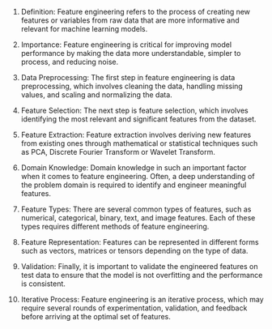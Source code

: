 1. Definition: Feature engineering refers to the process of creating new features or variables from raw data that are more informative and relevant for machine learning models.

2. Importance: Feature engineering is critical for improving model performance by making the data more understandable, simpler to process, and reducing noise.

3. Data Preprocessing: The first step in feature engineering is data preprocessing, which involves cleaning the data, handling missing values, and scaling and normalizing the data.

4. Feature Selection: The next step is feature selection, which involves identifying the most relevant and significant features from the dataset.

5. Feature Extraction: Feature extraction involves deriving new features from existing ones through mathematical or statistical techniques such as PCA, Discrete Fourier Transform or Wavelet Transform. 

6. Domain Knowledge: Domain knowledge in such an important factor when it comes to feature engineering. Often, a deep understanding of the problem domain is required to identify and engineer meaningful features.

7. Feature Types: There are several common types of features, such as numerical, categorical, binary, text, and image features. Each of these types requires different methods of feature engineering. 

8. Feature Representation: Features can be represented in different forms such as vectors, matrices or tensors depending on the type of data.

9. Validation: Finally, it is important to validate the engineered features on test data to ensure that the model is not overfitting and the performance is consistent. 

10. Iterative Process: Feature engineering is an iterative process, which may require several rounds of experimentation, validation, and feedback before arriving at the optimal set of features.
